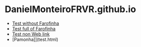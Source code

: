 # DanielMonteiroFRVR.github.io


- [Test without Farofinha](http://www.example.com)
- [Test full of Farofinha](http://www.example.com/gizmos)
- [Test non Web link](example://gizmos)
- [Pamonha]](test.html)